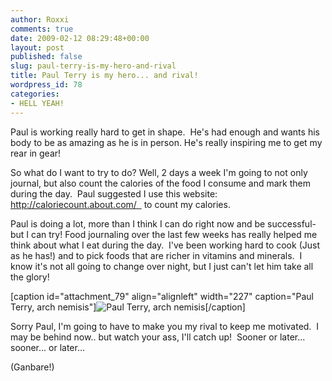 ```yaml
---
author: Roxxi
comments: true
date: 2009-02-12 08:29:48+00:00
layout: post
published: false
slug: paul-terry-is-my-hero-and-rival
title: Paul Terry is my hero... and rival!
wordpress_id: 78
categories:
- HELL YEAH!
---
```


Paul is working really hard to get in shape.  He's had enough and wants his body to be as amazing as he is in person. He's really inspiring me to get my rear in gear!

So what do I want to try to do? Well, 2 days a week I'm going to not only journal, but also count the calories of the food I consume and mark them during the day.  Paul suggested I use this website: http://caloriecount.about.com/   to count my calories.

Paul is doing a lot, more than I think I can do right now and be successful- but I can try! Food journaling over the last few weeks has really helped me think about what I eat during the day.  I've been working hard to cook (Just as he has!) and to pick foods that are richer in vitamins and minerals.  I know it's not all going to change over night, but I just can't let him take all the glory!

[caption id="attachment_79" align="alignleft" width="227" caption="Paul Terry, arch nemisis"]![Paul Terry, arch nemisis](/img/2009/02/paul-terry.jpg)[/caption]

Sorry Paul, I'm going to have to make you my rival to keep me motivated.  I may be behind now.. but watch your ass, I'll catch up!  Sooner or later... sooner... or later...

(Ganbare!)
